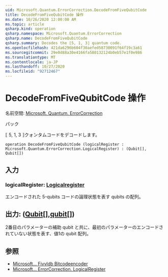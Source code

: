 ```yaml
---
uid: Microsoft.Quantum.ErrorCorrection.DecodeFromFiveQubitCode
title: DecodeFromFiveQubitCode 操作
ms.date: 10/26/2020 12:00:00 AM
ms.topic: article
qsharp.kind: operation
qsharp.namespace: Microsoft.Quantum.ErrorCorrection
qsharp.name: DecodeFromFiveQubitCode
qsharp.summary: Decodes the ⟦5, 1, 3⟧ quantum code.
ms.openlocfilehash: 421da6296b604f30aefed58730091f64f19c3a61
ms.sourcegitcommit: 29e0d88a30e4166fa580132124b0eb57e1f0e986
ms.translationtype: MT
ms.contentlocale: ja-JP
ms.lasthandoff: 10/27/2020
ms.locfileid: "92712467"
---
```

# <a name="decodefromfivequbitcode-operation"></a>DecodeFromFiveQubitCode 操作

名前空間: [Microsoft. Quantum. ErrorCorrection](xref:Microsoft.Quantum.ErrorCorrection)

パック [](https://nuget.org/packages/)


⟦ 5, 1, 3 ⟧クォンタムコードをデコードします。

```qsharp
operation DecodeFromFiveQubitCode (logicalRegister : Microsoft.Quantum.ErrorCorrection.LogicalRegister) : (Qubit[], Qubit[])
```


## <a name="input"></a>入力

### <a name="logicalregister--logicalregister"></a>logicalRegister: [Logicalregister](xref:Microsoft.Quantum.ErrorCorrection.LogicalRegister)

エンコードされた 5-qubits コードの論理状態を表す qubits の配列。



## <a name="output--qubitqubit"></a>出力: ([Qubit](xref:microsoft.quantum.lang-ref.qubit)[],[qubit](xref:microsoft.quantum.lang-ref.qubit)[])

2番目のパラメーターの補助 qubit と共に、最初のパラメーターのエンコードされていない状態を表す、値1の qubit 配列。

## <a name="see-also"></a>参照

- [Microsoft... Fivvldb Bitcodeencoder](xref:Microsoft.Quantum.ErrorCorrection.FiveQubitCodeEncoder)
- [Microsoft... ErrorCorrection. LogicalRegister](xref:Microsoft.Quantum.ErrorCorrection.LogicalRegister)